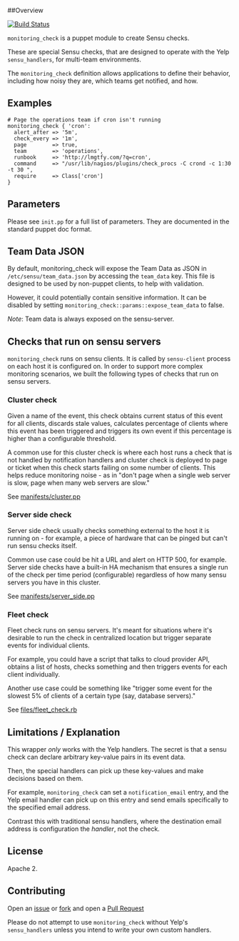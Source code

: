 ##Overview

[![Build Status](https://travis-ci.org/Yelp/puppet-monitoring_check.svg?branch=master)](https://travis-ci.org/Yelp/puppet-monitoring_check)

`monitoring_check` is a puppet module to create Sensu checks.

These are special Sensu checks, that are designed to operate with the 
Yelp `sensu_handlers`, for multi-team environments.

The `monitoring_check` definition allows applications to define their behavior,
including how noisy they are, which teams get notified, and how.

## Examples

```puppet
# Page the operations team if cron isn't running
monitoring_check { 'cron':
  alert_after => '5m',
  check_every => '1m',
  page        => true,
  team        => 'operations',
  runbook     => 'http://lmgtfy.com/?q=cron',
  command     => "/usr/lib/nagios/plugins/check_procs -C crond -c 1:30 -t 30 ",
  require     => Class['cron']
}
```

## Parameters

Please see `init.pp` for a full list of parameters. They are documented
in the standard puppet doc format.

## Team Data JSON

By default, monitoring_check will expose the Team Data as JSON in 
`/etc/sensu/team_data.json` by accessing the `team_data` key. This file is
designed to be used by non-puppet clients, to help with validation.

However, it could potentially contain sensitive information. It can be disabled by
setting `monitoring_check::params::expose_team_data` to false.

*Note*: Team data is always exposed on the sensu-server.

## Checks that run on sensu servers

`monitoring_check` runs on sensu clients. It is called by `sensu-client` process
on each host it is configured on. In order to support more complex monitoring
scenarios, we built the following types of checks that run on sensu servers.

### Cluster check

Given a name of the event, this check obtains current status of this event
for all clients, discards stale values, calculates percentage of clients
where this event has been triggered and triggers its own event if this
percentage is higher than a configurable threshold.

A common use for this cluster check is where each host runs a check that is
not handled by notification handlers and cluster check is deployed to page
or ticket when this check starts failing on some number of clients. This helps
reduce monitoring noise - as in "don't page when a single web server is slow,
page when many web servers are slow."

See [manifests/cluster.pp](https://github.com/Yelp/puppet-monitoring_check/blob/master/manifests/cluster.pp)

### Server side check

Server side check usually checks something external
to the host it is running on - for example, a piece of hardware that can
be pinged but can't run sensu checks itself.

Common use case could be hit a URL and alert on HTTP 500, for example. Server
side checks have a built-in HA mechanism that ensures a single run of the check
per time period (configurable) regardless of how many sensu servers you have
in this cluster.

See [manifests/server_side.pp](https://github.com/Yelp/puppet-monitoring_check/blob/master/manifests/server_side.pp)

### Fleet check

Fleet check runs on sensu servers. It's meant for situations where it's
desirable to run the check in centralized location but trigger separate events
for individual clients.

For example, you could have a script that talks to cloud provider API, obtains
a list of hosts, checks something and then triggers events for each client
individually.

Another use case could be something like "trigger some event for
the slowest 5% of clients of a certain type (say, database servers)."

See [files/fleet_check.rb](https://github.com/Yelp/puppet-monitoring_check/blob/master/files/fleet_check.rb)

## Limitations / Explanation

This wrapper *only* works with the Yelp handlers. The secret is that a sensu 
check can declare arbitrary key-value pairs in its event data.

Then, the special handlers can pick up these key-values and make decisions based
on them. 

For example, `monitoring_check` can set a `notification_email` entry, and
the Yelp email handler can pick up on this entry and send emails specifically
to the specified email address. 

Contrast this with traditional sensu handlers, where the destination email
address is configuration the *handler*, not the check. 

## License

Apache 2.

## Contributing

Open an [issue](https://github.com/Yelp/puppet-monitoring_check/issues) or 
[fork](https://github.com/Yelp/puppet-monitoring_check/fork) and open a 
[Pull Request](https://github.com/Yelp/puppet-monitoring_check/pulls)

Please do not attempt to use `monitoring_check` without Yelp's `sensu_handlers`
unless you intend to write your own custom handlers.
